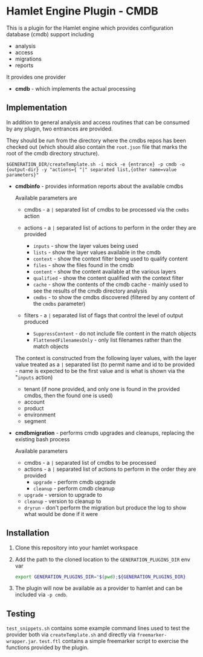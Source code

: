 # Hamlet Engine Plugin - CMDB

This is a plugin for the Hamlet engine which provides configuration database (cmdb) support including
- analysis
- access
- migrations
- reports

It provides one provider

- **cmdb** - which implements the actual processing


## Implementation

In addition to general analysis and access routines that can be consumed by any plugin, two entrances are provided.

They should be run from the directory where the cmdbs repos has been checked out (which should also contain the `root.json` file that marks the root of the cmdb directory structure).

```$GENERATION_DIR/createTemplate.sh -i mock -e {entrance} -p cmdb -o {output-dir} -y "actions={ "|" separated list,{other name=value parameters}"```

- **cmdbinfo** - provides information reports about the available cmdbs

  Available parameters are
  - cmdbs - a `|` separated list of cmdbs to be processed via the `cmdbs` action
  - actions - a `|` separated list of actions to perform in the order they are provided
    - `inputs` - show the layer values being used
    - `lists` - show the layer values available in the cmdb
    - `context` - show the context filter being used to qualify content
    - `files` - show the files found in the cmdb
    - `content` - show the content available at the various layers
    - `qualified` - show the content qualified with the context filter
    - `cache` - show the contents of the cmdb cache - mainly used to see the results of the cmdb directory analysis
    - `cmdbs` - to show the cmdbs discovered (filtered by any content of the `cmdbs` parameter)

  - filters - a `|` separated list of flags that control the level of output produced
    - `SuppressContent` - do not include file content in the match objects
    - `FlattenedFilenamesOnly` - only list filenames rather than the match objects

  The context is constructed from the following layer values, with the layer value treated as a `|` separated list (to permit name and id to be provided - name is expected to be the first value and
  is what is shown via the "`inputs` action)
  - tenant (if none provided, and only one is found in the provided cmdbs, then the found one is used)
  - account
  - product
  - environment
  - segment

- **cmdbmigration** - performs cmdb upgrades and cleanups, replacing the existing bash process

  Available parameters
  - cmdbs - a `|` separated list of cmdbs to be processed
  - actions - a `|` separated list of actions to perform in the order they are provided
    - `upgrade` - perform cmdb upgrade
    - `cleanup` - perform cmdb cleanup
  - `upgrade` - version to upgrade to
  - `cleanup` - version to cleanup to
  - `dryrun` - don't perform the migration but produce the log to show what would be done if it were

## Installation

1. Clone this repository into your hamlet workspace
2. Add the path to the cloned location to the `GENERATION_PLUGINS_DIR` env var

    ```bash
    export GENERATION_PLUGINS_DIR="$(pwd);${GENERATION_PLUGINS_DIR}
    ```

3. The plugin will now be available as a provider to hamlet and can be included via `-p cmdb`.

## Testing

`test_snippets.sh` contains some example command lines used to test the provider both via `createTemplate.sh` and directly via `freemarker-wrapper.jar`. `test.ftl` contains a simple freemarker script to exercise the functions provided by the plugin.